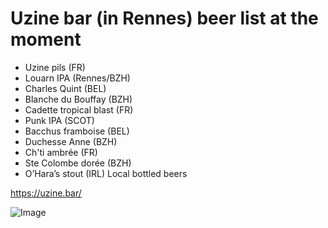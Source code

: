 # Uzine bar (in Rennes) beer list at the moment

* Uzine pils (FR)
* Louarn IPA (Rennes/BZH)
* Charles Quint (BEL)
* Blanche du Bouffay (BZH)
* Cadette tropical blast (FR)
* Punk IPA (SCOT)
* Bacchus framboise (BEL)
* Duchesse Anne (BZH)
* Ch'ti ambrée (FR)
* Ste Colombe dorée (BZH)
* O’Hara’s stout (IRL)
Local bottled beers

https://uzine.bar/

![Image](http://uzine.bar/wp-content/uploads/2021/10/logo-uzine_300.jpg)

